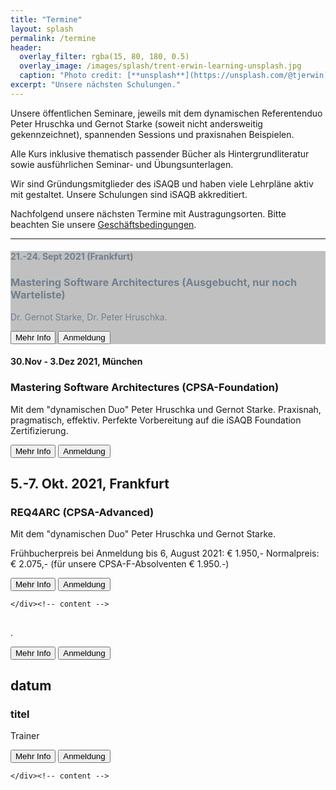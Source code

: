 ```yaml
---
title: "Termine"
layout: splash
permalink: /termine
header:
  overlay_filter: rgba(15, 80, 180, 0.5)
  overlay_image: /images/splash/trent-erwin-learning-unsplash.jpg
  caption: "Photo credit: [**unsplash**](https://unsplash.com/@tjerwin)"
excerpt: "Unsere nächsten Schulungen."
---
```


Unsere öffentlichen Seminare, jeweils mit dem dynamischen Referentenduo Peter Hruschka und Gernot Starke (soweit nicht andersweitig gekennzeichnet), spannenden Sessions und praxisnahen Beispielen.

Alle Kurs inklusive thematisch passender Bücher als Hintergrundliteratur sowie ausführlichen Seminar- und Übungsunterlagen.

Wir sind Gründungsmitglieder des iSAQB und haben viele Lehrpläne aktiv mit gestaltet.
Unsere Schulungen sind iSAQB akkreditiert.


Nachfolgend unsere nächsten Termine mit Austragungsorten.
Bitte beachten Sie unsere <a href="/terms">Geschäftsbedingungen</a>.


<hr>

<div class="timeline">

<div class="container right">
  <div class="content" style="background-color:silver;color:SlateGrey">
    <h4>21.-24. Sept 2021 (Frankfurt)</h4>
    <h3>Mastering Software Architectures (Ausgebucht, nur noch Warteliste)</h3>
    <p>Dr. Gernot Starke, Dr. Peter Hruschka.</p>
    <a href="info-msa"><button class="button buttonBlue">Mehr Info</button></a>
    <a href="anmeldung"><button class="button buttonRed">Anmeldung</button></a>

  </div><!-- content -->
</div><!-- container-->

  <div class="container left">
    <div class="content">
      <h4>30.Nov - 3.Dez 2021, München</h4>
      <h3>Mastering Software Architectures (CPSA-Foundation)</h3>
      <p>Mit dem "dynamischen Duo" Peter Hruschka und Gernot Starke.
      Praxisnah, pragmatisch, effektiv.
      Perfekte Vorbereitung auf die iSAQB Foundation Zertifizierung.
      </p>
      <a href="info-msa"><button class="button buttonBlue">Mehr Info</button></a>
      <a href="anmeldung"><button class="button buttonRed">Anmeldung</button></a>
    </div><!-- content -->
  </div> <!-- container-->
  <div class="container right">
    <div class="content">
      <h2>5.-7. Okt. 2021, Frankfurt</h2>
      <h3>REQ4ARC (CPSA-Advanced)</h3>
      <p>Mit dem "dynamischen Duo" Peter Hruschka und Gernot Starke.</p>
      <p>Frühbucherpreis bei Anmeldung bis 6, August 2021: € 1.950,-
         Normalpreis: € 2.075,- (für unsere CPSA-F-Absolventen € 1.950.-)</p>
      <a href="info-req4arc"><button class="button buttonBlue">Mehr Info</button></a>
      <a href="anmeldung"><button class="button buttonRed">Anmeldung</button></a>

    </div><!-- content -->
  </div> <!-- container-->
  <div class="container left">
    <div class="content">
      <h2></h2>
      <h3></h3>
      <p>.</p>
      <a href="info-improve"><button class="button buttonBlue">Mehr Info</button></a>
      <a href="anmeldung"><button class="button buttonGrey">Anmeldung</button></a>
    </div> <!-- content -->
  </div> <!-- container-->
  <div class="container right">
    <div class="content">
      <h2>datum</h2>
      <h3>titel</h3>
      <p>Trainer</p>
      <a href="info-msa"><button class="button buttonBlue">Mehr Info</button></a>
      <a href="anmeldung"><button class="button buttonRed">Anmeldung</button></a>

    </div><!-- content -->
  </div><!-- container-->


</div>
